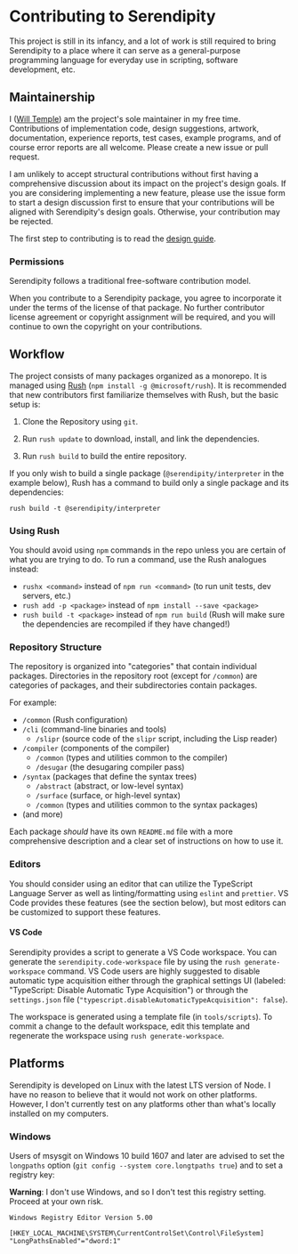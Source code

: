 # Contributing to Serendipity

This project is still in its infancy, and a lot of work is still required to
bring Serendipity to a place where it can serve as a general-purpose
programming language for everyday use in scripting, software development, etc.

## Maintainership

I ([Will Temple](https://wtemple.info)) am the project's sole maintainer in my
free time. Contributions of implementation code, design suggestions, artwork,
documentation, experience reports, test cases, example programs, and of course
error reports are all welcome. Please create a new issue or pull request.

I am unlikely to accept structural contributions without first having a
comprehensive discussion about its impact on the project's design goals. If you
are considering implementing a new feature, please use the issue form to start
a design discussion first to ensure that your contributions will be aligned
with Serendipity's design goals. Otherwise, your contribution may be rejected.

The first step to contributing is to read the [design guide][design].

### Permissions

Serendipity follows a traditional free-software contribution model.

When you contribute to a Serendipity package, you agree to incorporate it under
the terms of the license of that package. No further contributor license
agreement or copyright assignment will be required, and you will continue to
own the copyright on your contributions.

## Workflow

The project consists of many packages organized as a monorepo. It is managed
using [Rush][rush] (`npm install -g @microsoft/rush`). It is recommended that
new contributors first familiarize themselves with Rush, but the basic setup
is:

1. Clone the Repository using `git`.

2. Run `rush update` to download, install, and link the dependencies.

3. Run `rush build` to build the entire repository.

If you only wish to build a single package (`@serendipity/interpreter` in the
example below), Rush has a command to build only a single package and its
dependencies:

`rush build -t @serendipity/interpreter`

### Using Rush

You should avoid using `npm` commands in the repo unless you are certain of
what you are trying to do. To run a command, use the Rush analogues instead:

- `rushx <command>` instead of `npm run <command>` (to run unit tests, dev
  servers, etc.)
- `rush add -p <package>` instead of `npm install --save <package>`
- `rush build -t <package>` instead of `npm run build` (Rush will make sure the
  dependencies are recompiled if they have changed!)

### Repository Structure

The repository is organized into "categories" that contain individual packages.
Directories in the repository root (except for `/common`) are categories of
packages, and their subdirectories contain packages.

For example:

- `/common` (Rush configuration)
- `/cli` (command-line binaries and tools)
  - `/slipr` (source code of the `slipr` script, including the Lisp reader)
- `/compiler` (components of the compiler)
  - `/common` (types and utilities common to the compiler)
  - `/desugar` (the desugaring compiler pass)
- `/syntax` (packages that define the syntax trees)
  - `/abstract` (abstract, or low-level syntax)
  - `/surface` (surface, or high-level syntax)
  - `/common` (types and utilities common to the syntax packages)
- (and more)

Each package _should_ have its own `README.md` file with a more comprehensive
description and a clear set of instructions on how to use it.

### Editors

You should consider using an editor that can utilize the TypeScript Language
Server as well as linting/formatting using `eslint` and `prettier`. VS Code
provides these features (see the section below), but most editors can be
customized to support these features.

#### VS Code

Serendipity provides a script to generate a VS Code workspace. You can generate
the `serendipity.code-workspace` file by using the `rush generate-workspace`
command. VS Code users are highly suggested to disable automatic type
acquisition either through the graphical settings UI (labeled: "TypeScript:
Disable Automatic Type Acquisition") or through the `settings.json` file
(`"typescript.disableAutomaticTypeAcquisition": false`).

The workspace is generated using a template file (in `tools/scripts`). To
commit a change to the default workspace, edit this template and regenerate the
workspace using `rush generate-workspace`.

## Platforms

Serendipity is developed on Linux with the latest LTS version of Node. I have
no reason to believe that it would not work on other platforms. However, I
don't currently test on any platforms other than what's locally installed on my
computers.

### Windows

Users of msysgit on Windows 10 build 1607 and later are advised to set the
`longpaths` option (`git config --system core.longtpaths true`) and to set a
registry key:

__Warning__: I don't use Windows, and so I don't test this registry setting.
Proceed at your own risk.

```reg
Windows Registry Editor Version 5.00

[HKEY_LOCAL_MACHINE\SYSTEM\CurrentControlSet\Control\FileSystem]
"LongPathsEnabled"="dword:1"

```

[design]: https://github.com/willmtemple/serendipity/tree/master/DESIGN.md
[rush]: https://rushjs.io/

